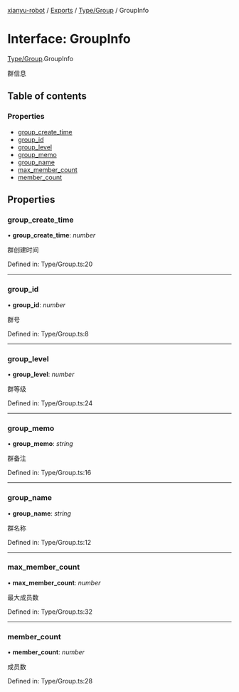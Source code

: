 [xianyu-robot](../README.md) / [Exports](../modules.md) / [Type/Group](../modules/type_group.md) / GroupInfo

# Interface: GroupInfo

[Type/Group](../modules/type_group.md).GroupInfo

群信息

## Table of contents

### Properties

- [group\_create\_time](type_group.groupinfo.md#group_create_time)
- [group\_id](type_group.groupinfo.md#group_id)
- [group\_level](type_group.groupinfo.md#group_level)
- [group\_memo](type_group.groupinfo.md#group_memo)
- [group\_name](type_group.groupinfo.md#group_name)
- [max\_member\_count](type_group.groupinfo.md#max_member_count)
- [member\_count](type_group.groupinfo.md#member_count)

## Properties

### group\_create\_time

• **group\_create\_time**: *number*

群创建时间

Defined in: Type/Group.ts:20

___

### group\_id

• **group\_id**: *number*

群号

Defined in: Type/Group.ts:8

___

### group\_level

• **group\_level**: *number*

群等级

Defined in: Type/Group.ts:24

___

### group\_memo

• **group\_memo**: *string*

群备注

Defined in: Type/Group.ts:16

___

### group\_name

• **group\_name**: *string*

群名称

Defined in: Type/Group.ts:12

___

### max\_member\_count

• **max\_member\_count**: *number*

最大成员数

Defined in: Type/Group.ts:32

___

### member\_count

• **member\_count**: *number*

成员数

Defined in: Type/Group.ts:28
